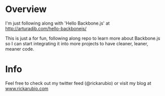 # Overview
I'm just following along with 'Hello Backbone.js' at http://arturadib.com/hello-backbonejs/

This is just a for fun, following along repo to learn more about Backbone.js so
I can start integrating it into more projects to have cleaner, leaner, meaner code.

# Info

Feel free to check out my twitter feed (@rickarubio) or visit my blog at
www.rickarubio.com
